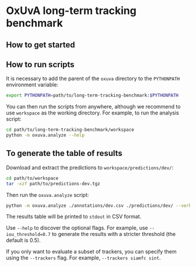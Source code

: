 # OxUvA long-term tracking benchmark
## How to get started


## How to run scripts

It is necessary to add the parent of the `oxuva` directory to the `PYTHONPATH` environment variable:
```bash
export PYTHONPATH=path/to/long-term-tracking-benchmark:$PYTHONPATH
```
You can then run the scripts from anywhere, although we recommend to use `workspace` as the working directory.
For example, to run the analysis script:
```bash
cd path/to/long-term-tracking-benchmark/workspace
python -m oxuva.analyze --help
```

## To generate the table of results

Download and extract the predictions to `workspace/predictions/dev/`:
```bash
cd path/to/workspace
tar -xzf path/to/predictions-dev.tgz
```
Then run the `oxuva.analyze` script:
```bash
python -m oxuva.analyze ./annotations/dev.csv ./predictions/dev/ --verbose
```
The results table will be printed to `stdout` in CSV format.

Use `--help` to discover the optional flags.
For example, use `--iou_threshold=0.7` to generate the results with a stricter threshold (the default is 0.5).

If you only want to evaluate a subset of trackers, you can specify them using the `--trackers` flag.
For example, `--trackers siamfc sint`.
